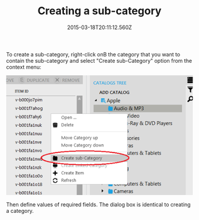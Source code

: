 ﻿---
title: Creating a sub-category
description: Creating a sub-category
layout: docs
date: 2015-03-18T20:11:12.560Z
priority: 3
---
To create a sub-category, right-click onВ the category that you want to contain the sub-category and select "Create sub-Category" option from the context menu:

<img src="../../../../assets/images/docs/023-create-sub-category.png" />

Then define values of required fields. The dialog box is identical to creating a category.

